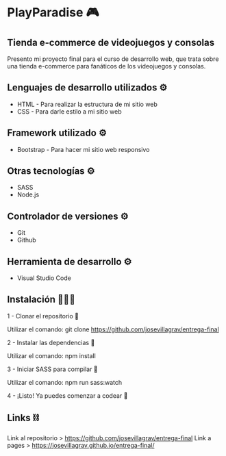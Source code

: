 # PlayParadise 🎮
## Tienda e-commerce de videojuegos y consolas

Presento mi proyecto final para el curso de desarrollo web, que trata sobre una tienda e-commerce para fanáticos de los videojuegos y consolas.

## Lenguajes de desarrollo utilizados ⚙️

- HTML - Para realizar la estructura de mi sitio web
- CSS - Para darle estilo a mi sitio web

## Framework utilizado ⚙️

- Bootstrap - Para hacer mi sitio web responsivo

## Otras tecnologías ⚙️

- SASS
- Node.js

## Controlador de versiones ⚙️

- Git
- Github

## Herramienta de desarrollo ⚙️

- Visual Studio Code

## Instalación 👨🏻‍💻

1 - Clonar el repositorio 👀

Utilizar el comando: git clone https://github.com/josevillagrav/entrega-final

2 - Instalar las dependencias 👀

Utilizar el comando: npm install

3 - Iniciar SASS para compilar  👀

Utilizar el comando: npm run sass:watch

4 - ¡Listo! Ya puedes comenzar a codear  🎉

## Links ⛓️

Link al repositorio > https://github.com/josevillagrav/entrega-final
Link a pages > https://josevillagrav.github.io/entrega-final/
